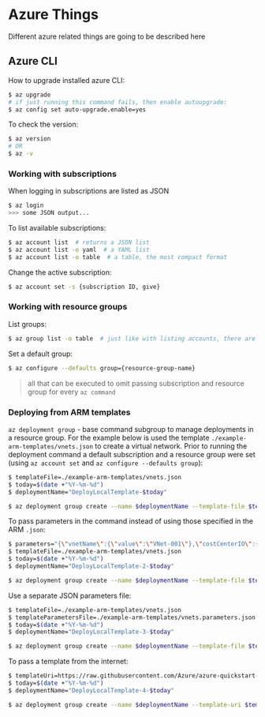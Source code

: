 # Azure Things
Different azure related things are going to be described here

## Azure CLI
How to upgrade installed azure CLI:
```bash
$ az upgrade
# if just running this command fails, then enable autoupgrade:
$ az config set auto-upgrade.enable=yes
```

To check the version:
```bash
$ az version
# OR 
$ az -v
```

### Working with subscriptions
When logging in subscriptions are listed as JSON
```bash
$ az login
>>> some JSON output...
```

To list available subscriptions:
```bash
$ az account list  # returns a JSON list
$ az account list -o yaml  # a YAML list
$ az account list -o table  # a table, the most compact format
```

Change the active subscription:
```bash
$ az account set -s {subscription ID, give}
```

### Working with resource groups
List groups:
```bash
$ az group list -o table  # just like with listing accounts, there are different formats
```

Set a default group:
```bash
$ az configure --defaults group={resource-group-name}
```

> all that can be executed to omit passing subscription and resource group for every `az command`

### Deploying from ARM templates
`az deployment group` - base command subgroup to manage deployments in a resource group. For the example below is used the template `./example-arm-templates/vnets.json` to create a virtual network. Prior to running the deployment command a default subscription and a resource group were set (using `az account set` and `az configure --defaults group`):
```bash
$ templateFile=./example-arm-templates/vnets.json
$ today=$(date +"%Y-%m-%d")
$ deploymentName="DeployLocalTemplate-$today"

$ az deployment group create --name $deploymentName --template-file $templateFile
```

To pass parameters in the command instead of using those specified in the ARM `.json`:
```bash
$ parameters="{\"vnetName\":{\"value\":\"VNet-001\"},\"costCenterIO\":{\"value\":\"54321\"},\"ownerName\":{\"value\":\"John Smith\"}}"
$ templateFile=./example-arm-templates/vnets.json
$ today=$(date +"%Y-%m-%d")
$ deploymentName="DeployLocalTemplate-2-$today"

$ az deployment group create --name $deploymentName --template-file $templateFile --parameters "$parameters"
```

Use a separate JSON parameters file:
```bash
$ templateFile=./example-arm-templates/vnets.json
$ templateParametersFile=./example-arm-templates/vnets.parameters.json
$ today=$(date +"%Y-%m-%d")
$ deploymentName="DeployLocalTemplate-3-$today"

$ az deployment group create --name $deploymentName --template-file $templateFile --parameters $templateParametersFile
```

To pass a template from the internet:
```bash
$ templateUri=https://raw.githubusercontent.com/Azure/azure-quickstart-templates/master/quickstarts/microsoft.storage/storage-account-create/azuredeploy.json
$ today=$(date +"%Y-%m-%d")
$ deploymentName="DeployLocalTemplate-4-$today"

$ az deployment group create --name $deploymentName --template-uri $templateUri
```